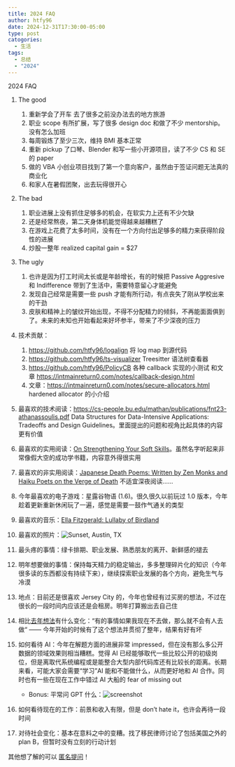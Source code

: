 ```yaml
---
title: 2024 FAQ
author: htfy96
date: 2024-12-31T17:30:00-05:00
type: post
catogories:
  - 生活
tags:
  - 总结
  - "2024"
---
```


2024 FAQ

1. The good
   1. 重新学会了开车 去了很多之前没办法去的地方旅游
   2. 职业 scope 有所扩展，写了很多 design doc 和做了不少 mentorship。没有怎么加班
   3. 每周锻炼了至少三次，维持 BMI 基本正常
   4. 重新 pickup 了口琴、Blender 和写一些小开源项目，读了不少 CS 和 SE 的 paper
   5. 做的 VBA 小创业项目找到了第一个意向客户，虽然由于签证问题无法真的商业化
   6. 和家人在暑假团聚，出去玩得很开心
2. The bad
   1. 职业进展上没有抓住足够多的机会，在软实力上还有不少欠缺
   2. 还是经常熬夜，第二天身体机能觉得越来越糟糕了
   3. 在游戏上花费了太多时间，没有在一个方向付出足够多的精力来获得阶段性的进展
   4. 炒股一整年 realized capital gain = $27
3. The ugly
   1. 也许是因为打工时间太长或是年龄增长，有的时候把 Passive Aggresive 和 Indifference 带到了生活中，需要特意留心才能避免
   2. 发现自己经常是需要一些 push 才能有所行动，有点丧失了刚从学校出来的干劲
   3. 皮肤和精神上的皱纹开始出现，不得不分配精力的倾斜，不再能面面俱到了。未来的未知也开始看起来好坏参半，带来了不少深夜的压力
4. 技术贡献：
   1. https://github.com/htfy96/logalign 将 log map 到源代码
   2. https://github.com/htfy96/ts-visualizer Treesitter 语法树查看器
   3. https://github.com/htfy96/PolicyCB 各种 callback 实现的小测试 和文章 https://intmainreturn0.com/notes/callback-design.html
   4. 文章：https://intmainreturn0.com/notes/secure-allocators.html hardened allocator 的小介绍
5. 最喜欢的技术阅读：https://cs-people.bu.edu/mathan/publications/fnt23-athanassoulis.pdf Data Structures for Data-Intensive Applications: Tradeoffs and Design Guidelines。里面提出的问题和视角比起具体的内容更有价值
6. 最喜欢的实用阅读：[On Strengthening Your Soft Skills](https://www.amazon.com/Reads-Strengthening-Skills-Leadership-Voice-You/dp/1647826969)。虽然名字听起来非常像假大空的成功学书籍，内容意外得很实用
7. 最喜欢的非实用阅读：[Japanese Death Poems: Written by Zen Monks and Haiku Poets on the Verge of Death](https://www.amazon.com/Japanese-Death-Poems-Written-Monks/dp/0804831793) 不适宜深夜阅读……
8. 今年最喜欢的电子游戏：星露谷物语 (1.6)。很久很久以前玩过 1.0 版本，今年趁着更新重新休闲玩了一遍，感觉是需要一鼓作气通关的类型
9. 最喜欢的音乐：[Ella Fitzgerald: Lullaby of Birdland](https://www.youtube.com/watch?v=UY8zK4R9oE8)
10. 最喜欢的照片：![Sunset, Austin, TX](/img/blog/sunset-austin-2024.jpg)
11. 最头疼的事情：绿卡排期、职业发展、熟悉朋友的离开、新鲜感的褪去
12. 明年想要做的事情：保持每天精力的稳定输出，多多整理碎片化的知识（今年很多读的东西都没有持续下来），继续探索职业发展的各个方向，避免生气与冷漠
13. 地点：目前还是很喜欢 Jersey City 的，今年也曾经有过买房的想法，不过在很长的一段时间内应该还是会租房。明年打算搬出去自己住
14. 相比[去年想法](https://intmainreturn0.com/year2023)有什么变化：“有的事情如果我现在不去做，那么就不会有人去做“ —— 今年开始的时候有了这个想法并贯彻了整年，结果有好有坏
15. 如何看待 AI：今年在解题方面的进展非常 impressed，但在没有那么多公开数据的领域效果则相当糟糕。觉得 AI 已经能够取代一些比较公开的初级岗位，但是离取代系统编程或是能整合大型内部代码库还有比较长的距离。长期来看，可能大家会需要“学习”AI 能和不能做什么，从而更好地和 AI 合作。同时也有一些在现在工作中错过 AI 大船的 fear of missing out

    - Bonus: 平常问 GPT 什么：![screenshot](/img/blog/gpt-2024.png)

16. 如何看待现在的工作：前景和收入有限，但是 don’t hate it，也许会再待一段时间
17. 对待社会变化：基本在意料之中的变糟。找了移民律师讨论了包括美国之外的 plan B，但暂时没有立刻的行动计划

其他想了解的可以 [匿名提问](https://peing.net/zh-CN/e5a92c0436ec1f)！
